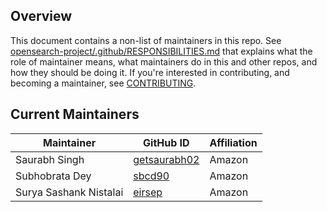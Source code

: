 ## Overview

This document contains a non-list of maintainers in this repo. See [opensearch-project/.github/RESPONSIBILITIES.md](https://github.com/opensearch-project/.github/blob/main/RESPONSIBILITIES.md#maintainer-responsibilities) that explains what the role of maintainer means, what maintainers do in this and other repos, and how they should be doing it. If you're interested in contributing, and becoming a maintainer, see [CONTRIBUTING](CONTRIBUTING.md).

## Current Maintainers  

| Maintainer             | GitHub ID                                       | Affiliation |
| ---------------------- | ----------------------------------------------- | ----------- |
| Saurabh Singh          | [getsaurabh02](https://github.com/getsaurabh02) | Amazon      |
| Subhobrata Dey         | [sbcd90](https://github.com/sbcd90)             | Amazon      |
| Surya Sashank Nistalai | [eirsep](https://github.com/eirsep)             | Amazon      |
